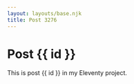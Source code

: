 ```yaml
---
layout: layouts/base.njk
title: Post 3276
---
```


# Post {{ id }}

This is post {{ id }} in my Eleventy project.
